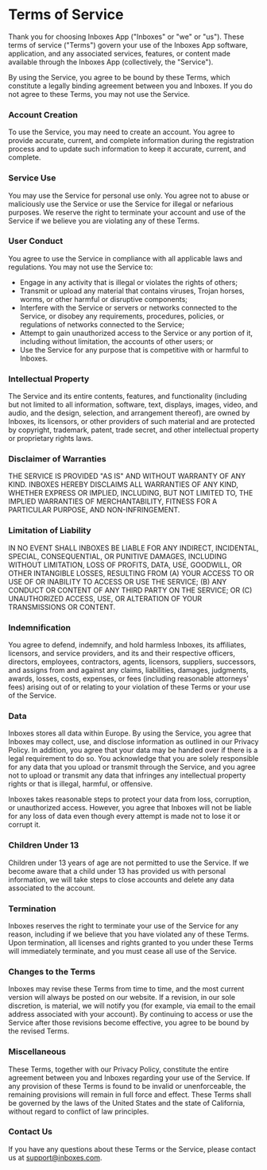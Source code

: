 # Terms of Service 

Thank you for choosing Inboxes App ("Inboxes" or "we" or "us"). These terms of service ("Terms") govern your use of the Inboxes App software, application, and any associated services, features, or content made available through the Inboxes App (collectively, the "Service").

By using the Service, you agree to be bound by these Terms, which constitute a legally binding agreement between you and Inboxes. If you do not agree to these Terms, you may not use the Service.

### Account Creation
To use the Service, you may need to create an account. You agree to provide accurate, current, and complete information during the registration process and to update such information to keep it accurate, current, and complete.

### Service Use
You may use the Service for personal use only. You agree not to abuse or maliciously use the Service or use the Service for illegal or nefarious purposes. We reserve the right to terminate your account and use of the Service if we believe you are violating any of these Terms.

### User Conduct
You agree to use the Service in compliance with all applicable laws and regulations. You may not use the Service to:

- Engage in any activity that is illegal or violates the rights of others;
- Transmit or upload any material that contains viruses, Trojan horses, worms, or other harmful or disruptive components;
- Interfere with the Service or servers or networks connected to the Service, or disobey any requirements, procedures, policies, or regulations of networks connected to the Service;
- Attempt to gain unauthorized access to the Service or any portion of it, including without limitation, the accounts of other users; or
- Use the Service for any purpose that is competitive with or harmful to Inboxes.

### Intellectual Property
The Service and its entire contents, features, and functionality (including but not limited to all information, software, text, displays, images, video, and audio, and the design, selection, and arrangement thereof), are owned by Inboxes, its licensors, or other providers of such material and are protected by copyright, trademark, patent, trade secret, and other intellectual property or proprietary rights laws.

### Disclaimer of Warranties
THE SERVICE IS PROVIDED "AS IS" AND WITHOUT WARRANTY OF ANY KIND. INBOXES HEREBY DISCLAIMS ALL WARRANTIES OF ANY KIND, WHETHER EXPRESS OR IMPLIED, INCLUDING, BUT NOT LIMITED TO, THE IMPLIED WARRANTIES OF MERCHANTABILITY, FITNESS FOR A PARTICULAR PURPOSE, AND NON-INFRINGEMENT.

### Limitation of Liability
IN NO EVENT SHALL INBOXES BE LIABLE FOR ANY INDIRECT, INCIDENTAL, SPECIAL, CONSEQUENTIAL, OR PUNITIVE DAMAGES, INCLUDING WITHOUT LIMITATION, LOSS OF PROFITS, DATA, USE, GOODWILL, OR OTHER INTANGIBLE LOSSES, RESULTING FROM (A) YOUR ACCESS TO OR USE OF OR INABILITY TO ACCESS OR USE THE SERVICE; (B) ANY CONDUCT OR CONTENT OF ANY THIRD PARTY ON THE SERVICE; OR (C) UNAUTHORIZED ACCESS, USE, OR ALTERATION OF YOUR TRANSMISSIONS OR CONTENT.

### Indemnification
You agree to defend, indemnify, and hold harmless Inboxes, its affiliates, licensors, and service providers, and its and their respective officers, directors, employees, contractors, agents, licensors, suppliers, successors, and assigns from and against any claims, liabilities, damages, judgments, awards, losses, costs, expenses, or fees (including reasonable attorneys' fees) arising out of or relating to your violation of these Terms or your use of the Service.

### Data
Inboxes stores all data within Europe. By using the Service, you agree that Inboxes may collect, use, and disclose information as outlined in our Privacy Policy. In addition, you agree that your data may be handed over if there is a legal requirement to do so. You acknowledge that you are solely responsible for any data that you upload or transmit through the Service, and you agree not to upload or transmit any data that infringes any intellectual property rights or that is illegal, harmful, or offensive.

Inboxes takes reasonable steps to protect your data from loss, corruption, or unauthorized access. However, you agree that Inboxes will not be liable for any loss of data even though every attempt is made not to lose it or corrupt it.

### Children Under 13
Children under 13 years of age are not permitted to use the Service. If we become aware that a child under 13 has provided us with personal information, we will take steps to close accounts and delete any data associated to the account.

### Termination
Inboxes reserves the right to terminate your use of the Service for any reason, including if we believe that you have violated any of these Terms. Upon termination, all licenses and rights granted to you under these Terms will immediately terminate, and you must cease all use of the Service.

### Changes to the Terms
Inboxes may revise these Terms from time to time, and the most current version will always be posted on our website. If a revision, in our sole discretion, is material, we will notify you (for example, via email to the email address associated with your account). By continuing to access or use the Service after those revisions become effective, you agree to be bound by the revised Terms.

### Miscellaneous
These Terms, together with our Privacy Policy, constitute the entire agreement between you and Inboxes regarding your use of the Service. If any provision of these Terms is found to be invalid or unenforceable, the remaining provisions will remain in full force and effect. These Terms shall be governed by the laws of the United States and the state of California, without regard to conflict of law principles.

### Contact Us
If you have any questions about these Terms or the Service, please contact us at support@inboxes.com.